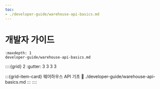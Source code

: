 ```yaml
---
toc:
- ./developer-guide/warehouse-api-basics.md
---
```

# 개발자 가이드

```{toctree}
:maxdepth: 1
developer-guide/warehouse-api-basics.md
```

::::{grid} 2
:gutter: 3 3 3 3

:::{grid-item-card} 웨어하우스 API 기초
:link: ./developer-guide/warehouse-api-basics.md
:::
::::
